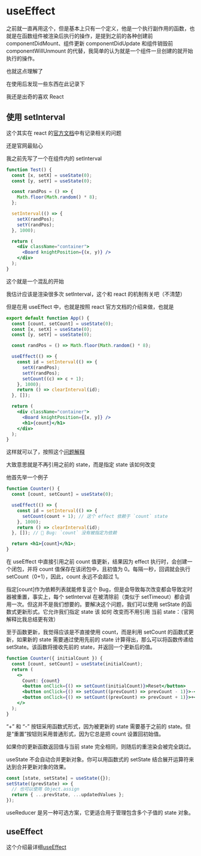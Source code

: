 # useEffect

之前就一直再用这个，但是基本上只有一个定义，他是一个执行副作用的函数，也就是在函数组件被渲染后执行的操作，是提到之前的各种创建前 componentDidMount、组件更新 componentDidUpdate 和组件销毁前 componentWillUnmount 的代替，我简单的认为就是一个组件一旦创建的就开始执行的操作。

也就这点理解了

在使用后发现一些东西在此记录下

我还是出奇的喜欢 React

## 使用 setInterval

这个其实在 react 的[官方文档](https://zh-hans.reactjs.org/)中有记录相关的问题

还是官网最贴心

我之前先写了一个在组件内的 setInterval

```jsx
function Test() {
  const [x, setX] = useState(0);
  const [y, setY] = useState(0);

  const randPos = () => {
    Math.floor(Math.random() * 8);
  };

  setInterval(() => {
    setX(randPos);
    setY(randPos);
  }, 1000);

  return (
    <div className="container">
      <Board knightPosition={(x, y)} />
    </div>
  );
}
```

这个就是一个混乱的开始

我估计应该是渲染很多次 setInterval，这个和 react 的机制有关吧（不清楚）

但是在用 useEffect 中，也就是按照 react 官方文档的介绍来做，也就是

```jsx
export default function App() {
  const [count, setCount] = useState(0);
  const [x, setX] = useState(0);
  const [y, setY] = useState(0);

  const randPos = () => Math.floor(Math.random() * 8);

  useEffect(() => {
    const id = setInterval(() => {
      setX(randPos);
      setY(randPos);
      setCount((c) => c + 1);
    }, 1000);
    return () => clearInterval(id);
  }, []);

  return (
    <div className="container">
      <Board knightPosition={[x, y]} />
      <h1>{count}</h1>
    </div>
  );
}
```

这样就可以了，按照这个[问题解释](https://zh-hans.reactjs.org/docs/hooks-faq.html#what-can-i-do-if-my-effect-dependencies-change-too-often)

大致意思就是不再引用之前的 state，而是指定 state 该如何改变

他首先举一个例子

```jsx
function Counter() {
  const [count, setCount] = useState(0);

  useEffect(() => {
    const id = setInterval(() => {
      setCount(count + 1); // 这个 effect 依赖于 `count` state
    }, 1000);
    return () => clearInterval(id);
  }, []); // 🔴 Bug: `count` 没有被指定为依赖

  return <h1>{count}</h1>;
}
```

在 useEffect 中直接引用之前 count 值更新，结果因为 effect 执行时，会创建一个闭包，并将 count 值保存在该闭包中，且初值为 0。每隔一秒，回调就会执行 setCount（0+1），因此，count 永远不会超过 1。

指定[count]作为依赖列表就能修复这个 Bug，但是会导致每次改变都会导致定时器被重置，事实上，每个 setInterval 在被清除前（类似于 setTimeout）都会调用一次。但这并不是我们想要的。要解决这个问题，我们可以使用 setState 的函数式更新形式。它允许我们指定 state 该 如何 改变而不用引用 当前 state：（官网解释比我总结更有效）

至于函数更新，我觉得应该是不直接使用 count，而是利用 setCount 的函数式更新，如果新的 state 需要通过使用先前的 state 计算得出，那么可以将函数传递给 setState。该函数将接收先前的 state，并返回一个更新后的值。

```jsx
function Counter({ initialCount }) {
  const [count, setCount] = useState(initialCount);
  return (
    <>
      Count: {count}
      <button onClick={() => setCount(initialCount)}>Reset</button>
      <button onClick={() => setCount((prevCount) => prevCount - 1)}>-</button>
      <button onClick={() => setCount((prevCount) => prevCount + 1)}>+</button>
    </>
  );
}
```

“+” 和 “-” 按钮采用函数式形式，因为被更新的 state 需要基于之前的 state。但是“重置”按钮则采用普通形式，因为它总是把 count 设置回初始值。

如果你的更新函数返回值与当前 state 完全相同，则随后的重渲染会被完全跳过。

useState 不会自动合并更新对象。你可以用函数式的 setState 结合展开运算符来达到合并更新对象的效果。

```jsx
const [state, setState] = useState({});
setState((prevState) => {
  // 也可以使用 Object.assign
  return { ...prevState, ...updatedValues };
});
```

useReducer 是另一种可选方案，它更适合用于管理包含多个子值的 state 对象。

## useEffect

这个介绍最详细[useEffect](https://zh-hans.reactjs.org/docs/hooks-effect.html)
